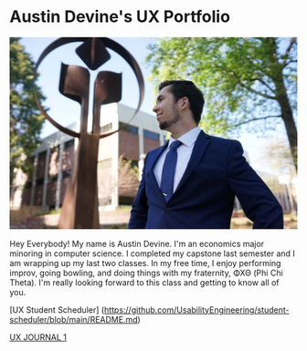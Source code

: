 # Austin Devine's UX Portfolio


![alt text](assets/IMG_7531.jpg)

Hey Everybody! My name is Austin Devine. I'm an economics major minoring in computer science. I completed my capstone last semester and I am wrapping up my last two classes. In my free time, I enjoy performing improv, going bowling, and doing things with my fraternity, ΦΧΘ (Phi Chi Theta). I'm really looking forward to this class and getting to know all of you.

[UX Student Scheduler] (https://github.com/UsabilityEngineering/student-scheduler/blob/main/README.md)

[UX JOURNAL 1](./j01/README.md)

